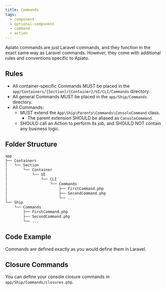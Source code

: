 ```yaml
---
title: Commands
tags:
  - component
  - optional-component
  - command
  - action
---
```


Apiato commands are just Laravel commands, and they function in the exact same way as Laravel commands.
However, they come with additional rules and conventions specific to Apiato.

## Rules

- All container-specific Commands MUST be placed in the `app/Containers/{Section}/{Container}/UI/CLI/Commands` directory.
- All general Commands MUST be placed in the `app/Ship/Commands` directory.
- All Commands:
  - MUST extend the `App\Ship\Parents\Commands\ConsoleCommand` class.
    - The parent extension SHOULD be aliased as `ConsoleCommand`.
  - SHOULD call an Action to perform its job, and SHOULD NOT contain any business logic.

## Folder Structure

```markdown
app
├── Containers
│   └── Section
│       └── Container
│           └── UI
│               └── CLI
│                   └── Commands
│                       ├── FirstCommand.php
│                       ├── SecondCommand.php
│                       └── ...
└── Ship
    └── Commands
        ├── FirstCommand.php
        ├── SecondCommand.php
        └── ...
```

## Code Example

Commands are defined exactly as you would define them in Laravel.

## Closure Commands

You can define your console closure commands in `app/Ship/Commands/closures.php`.
